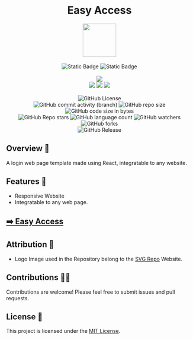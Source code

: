 <div align="center">
     <h1 align="center">Easy Access</h1>
     <img src="https://github.com/abhinavkumar2369/Easy-Access/assets/170245635/f8041378-6018-4a60-9b3e-4bf3051d789b" height=90px width=90px/>
     <br/>
     <br/>
     <img alt="Static Badge" src="https://img.shields.io/badge/Website-yellow?style=for-the-badge">
     <img alt="Static Badge" src="https://img.shields.io/badge/Web%20Development-7F00FF?style=for-the-badge">
     <br/>
     <br/>
     <!-- Open Source -->
     <img src="https://badges.frapsoft.com/os/v1/open-source.svg?v=103">
     <br/>
     <!-- Contributions -->
     <img src="https://img.shields.io/static/v1.svg?label=Contributions&message=Welcome&color=#013220">
     <!-- Built By -->
     <img src="https://img.shields.io/badge/Built%20by-Abhinav%20Kumar-0059b3">
     <!-- Maintained -->
     <img src="https://img.shields.io/static/v1.svg?label=Maintained&message=Yes&color=red">
     <br/>
     <!-- --------------------------------------------- -->
     <br/>
     <!-- License -->
     <img alt="GitHub License" src="https://img.shields.io/github/license/abhinavkumar2369/Easy-Access">
     <br/>
     <!-- Commit Count -->
     <img alt="GitHub commit activity (branch)" src="https://img.shields.io/github/commit-activity/t/abhinavkumar2369/Easy-Access/main">
     <!-- Repo Size -->
     <img alt="GitHub repo size" src="https://img.shields.io/github/repo-size/abhinavkumar2369/Easy-Access?style=flat&color=orange">
     <!-- Repo Code -->
     <img alt="GitHub code size in bytes" src="https://img.shields.io/github/languages/code-size/abhinavkumar2369/Easy-Access">
     <br/>
     <img alt="GitHub Repo stars" src="https://img.shields.io/github/stars/abhinavkumar2369/Easy-Access?style=flat&color=orange">
     <!-- Language Count -->
     <img alt="GitHub language count" src="https://img.shields.io/github/languages/count/abhinavkumar2369/Easy-Access">
     <!-- Watchers -->
     <img alt="GitHub watchers" src="https://img.shields.io/github/watchers/abhinavkumar2369/Easy-Access?style=flat">
     <!-- Forks -->
     <img alt="GitHub forks" src="https://img.shields.io/github/forks/abhinavkumar2369/Easy-Access?style=flat&color=orange">
     <br/>
     <img alt="GitHub Release" src="https://img.shields.io/github/v/release/abhinavkumar2369/Easy-Access">
</div>


<!------------------------------------------------->


## Overview 🌟
A login web page template made using React, integratable to any website.


## Features 🚀
- Responsive Website
- Integratable to any web page.


<!------------------------------------------------->
  

## [➡️ Easy Access ](https://abhinavkumar2369.github.io/Easy-Access/)


<!------------------------------------------------->


## Attribution 🙏
- Logo Image used in the Repository belong to the [SVG Repo](https://www.svgrepo.com/) Website.


<!------------------------------------------------->


## Contributions 🧑‍💻
Contributions are welcome! Please feel free to submit issues and pull requests.


## License 🪪
This project is licensed under the [MIT License](LICENSE).

